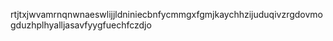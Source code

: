 rtjtxjwvamrnqnwnaeswlijjldniniecbnfycmmgxfgmjkaychhzijuduqivzrgdovmogduzhplhyalljasavfyygfuechfczdjo
